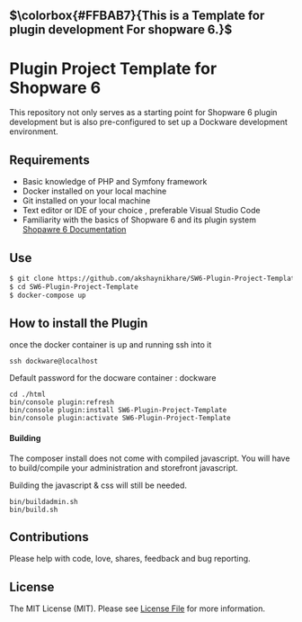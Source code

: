 ## $\colorbox{#FFBAB7}{This is a Template for plugin development For shopware 6.}$
# Plugin Project Template for Shopware 6

This repository not only serves as a starting point for Shopware 6 plugin development but is also pre-configured to set up a Dockware development environment.

## Requirements
- Basic knowledge of PHP and Symfony framework
- Docker installed on your local machine
- Git installed on your local machine
- Text editor or IDE of your choice , preferable Visual Studio Code
- Familiarity with the basics of Shopware 6 and its plugin system [Shopawre 6 Documentation](https://developer.shopware.com/docs/)


## Use
```bash
$ git clone https://github.com/akshaynikhare/SW6-Plugin-Project-Template.git
$ cd SW6-Plugin-Project-Template 
$ docker-compose up
```

## How to install the Plugin
once the docker container is up and running  ssh into it 
```
ssh dockware@localhost 
```
Default password for the docware container : dockware 

```
cd ./html
bin/console plugin:refresh
bin/console plugin:install SW6-Plugin-Project-Template
bin/console plugin:activate SW6-Plugin-Project-Template
```
#### Building
The composer install does not come with compiled javascript. You will have to build/compile your administration and storefront javascript.

Building the javascript & css will still be needed.
```
bin/buildadmin.sh
bin/build.sh
```

## Contributions
Please help with code, love, shares, feedback and bug reporting.

## License
The MIT License (MIT). Please see [License File](LICENSE) for more information.

